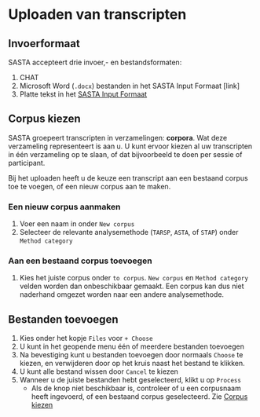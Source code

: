 # Uploaden van transcripten

## Invoerformaat
SASTA accepteert drie invoer,- en bestandsformaten:

1. CHAT
2. Microsoft Word (`.docx`) bestanden in het SASTA Input Formaat [link]
3. Platte tekst in het [SASTA Input Formaat](input-formats/sif.md)

## Corpus kiezen
SASTA groepeert transcripten in verzamelingen: **corpora**. Wat deze verzameling representeert is aan u. U kunt ervoor kiezen al uw transcripten in één verzameling op te slaan, of dat bijvoorbeeld te doen per sessie of participant.

Bij het uploaden heeft u de keuze een transcript aan een bestaand corpus toe te voegen, of een nieuw corpus aan te maken.

### Een nieuw corpus aanmaken
1. Voer een naam in onder `New corpus`
2. Selecteer de relevante analysemethode (`TARSP`, `ASTA`, of `STAP`) onder `Method category`

### Aan een bestaand corpus toevoegen
1. Kies het juiste corpus onder `to corpus`. `New corpus` en `Method category` velden worden dan onbeschikbaar gemaakt. Een corpus kan dus niet naderhand omgezet worden naar een andere analysemethode.

## Bestanden toevoegen
1. Kies onder het kopje `Files` voor `+ Choose`
2. U kunt in het geopende menu één of meerdere bestanden toevoegen
3. Na bevestiging kunt u bestanden toevoegen door normaals `Choose` te kiezen, en verwijderen door op het kruis naast het bestand te klikken.
4. U kunt alle bestand wissen door `Cancel` te kiezen
5. Wanneer u de juiste bestanden hebt geselecteerd, klikt u op `Process`
	- Als de knop niet beschikbaar is, controleer of u een corpusnaam heeft ingevoerd, of een bestaand corpus geselecteerd. Zie [Corpus kiezen](upload.md#corpus-kiezen)
